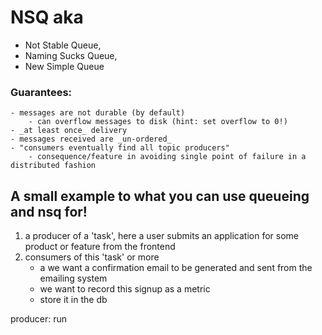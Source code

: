 # NSQ aka 
 - Not Stable Queue, 
 - Naming Sucks Queue, 
 - New Simple Queue


### Guarantees:
    - messages are not durable (by default)
        - can overflow messages to disk (hint: set overflow to 0!)
    - _at least once_ delivery
    - messages received are _un-ordered_
    - "consumers eventually find all topic producers"
        - consequence/feature in avoiding single point of failure in a distributed fashion


## A small example to what you can use queueing and nsq for!

1. a producer of a 'task', here a user submits an application for some product or feature from the frontend
2. consumers of this 'task' or more 
    - a we want a confirmation email to be generated and sent from the emailing system
    - we want to record this signup as a metric
    - store it in the db

producer:
    run  

